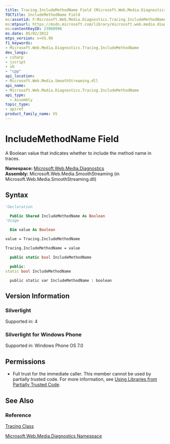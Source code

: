 ```yaml
---
title: Tracing.IncludeMethodName Field (Microsoft.Web.Media.Diagnostics)
TOCTitle: IncludeMethodName Field
ms:assetid: F:Microsoft.Web.Media.Diagnostics.Tracing.IncludeMethodName
ms:mtpsurl: https://msdn.microsoft.com/library/microsoft.web.media.diagnostics.tracing.includemethodname(v=VS.90)
ms:contentKeyID: 23960996
ms.date: 05/02/2012
mtps_version: v=VS.90
f1_keywords:
- Microsoft.Web.Media.Diagnostics.Tracing.IncludeMethodName
dev_langs:
- csharp
- jscript
- vb
- "cpp"
api_location:
- Microsoft.Web.Media.SmoothStreaming.dll
api_name:
- Microsoft.Web.Media.Diagnostics.Tracing.IncludeMethodName
api_type:
  - Assembly
topic_type:
- apiref
product_family_name: VS
---
```


# IncludeMethodName Field

A Boolean value that indicates whether to include the method name in traces.

**Namespace:**  [Microsoft.Web.Media.Diagnostics](microsoft-web-media-diagnostics-namespace_1.md)  
**Assembly:**  Microsoft.Web.Media.SmoothStreaming (in Microsoft.Web.Media.SmoothStreaming.dll)

## Syntax

```vb
'Declaration

  Public Shared IncludeMethodName As Boolean
'Usage

  Dim value As Boolean

value = Tracing.IncludeMethodName

Tracing.IncludeMethodName = value
```

```csharp
  public static bool IncludeMethodName
```

```cpp
  public:
static bool IncludeMethodName
```

```jscript
  public static var IncludeMethodName : boolean
```

## Version Information

### Silverlight

Supported in: 4  

### Silverlight for Windows Phone

Supported in: Windows Phone OS 7.0  

## Permissions

  - Full trust for the immediate caller. This member cannot be used by partially trusted code. For more information, see [Using Libraries from Partially Trusted Code](https://msdn.microsoft.com/library/8skskf63).

## See Also

### Reference

[Tracing Class](tracing-class-microsoft-web-media-diagnostics_1.md)

[Microsoft.Web.Media.Diagnostics Namespace](microsoft-web-media-diagnostics-namespace_1.md)

